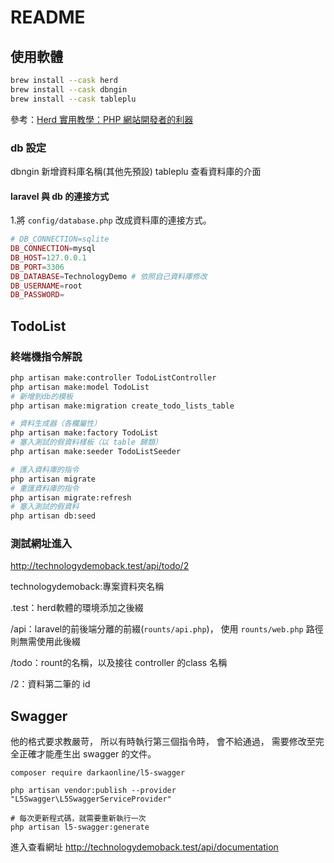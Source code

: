 # README

## 使用軟體

~~~bash
brew install --cask herd
brew install --cask dbngin
brew install --cask tableplu
~~~
參考：[Herd 實用教學：PHP 網站開發者的利器](https://kamadiam.com/what-is-herd/)

### db 設定

dbngin 新增資料庫名稱(其他先預設)
tableplu 查看資料庫的介面

#### laravel 與 db 的連接方式

1.將 `config/database.php` 改成資料庫的連接方式。

~~~php
# DB_CONNECTION=sqlite
DB_CONNECTION=mysql
DB_HOST=127.0.0.1
DB_PORT=3306
DB_DATABASE=TechnologyDemo # 依照自己資料庫修改
DB_USERNAME=root
DB_PASSWORD=
~~~

## TodoList

### 終端機指令解說
~~~bash
php artisan make:controller TodoListController
php artisan make:model TodoList
# 新增到db的模板
php artisan make:migration create_todo_lists_table

# 資料生成器（各欄屬性）
php artisan make:factory TodoList
# 塞入測試的假資料樣板（以 table 歸類）
php artisan make:seeder TodoListSeeder

# 匯入資料庫的指令
php artisan migrate
# 重匯資料庫的指令
php artisan migrate:refresh
# 塞入測試的假資料
php artisan db:seed
~~~

### 測試網址進入
http://technologydemoback.test/api/todo/2

technologydemoback:專案資料夾名稱

.test：herd軟體的環境添加之後綴

/api：laravel的前後端分離的前綴(`rounts/api.php`)，
使用 `rounts/web.php` 路徑則無需使用此後綴

/todo：rount的名稱，以及接往 controller 的class 名稱

/2：資料第二筆的 id

## Swagger
他的格式要求教嚴苛，
所以有時執行第三個指令時，
會不給通過，
需要修改至完全正確才能產生出 swagger 的文件。

~~~
composer require darkaonline/l5-swagger

php artisan vendor:publish --provider "L5Swagger\L5SwaggerServiceProvider"

# 每次更新程式碼，就需要重新執行一次
php artisan l5-swagger:generate
~~~

進入查看網址
http://technologydemoback.test/api/documentation

